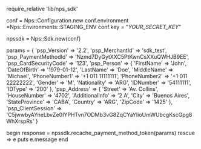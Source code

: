 require_relative 'lib/nps_sdk'

conf = Nps::Configuration.new
conf.environment =Nps::Environments::STAGING_ENV
conf.key = "_YOUR_SECRET_KEY_"

npssdk = Nps::Sdk.new(conf)

params = {
    'psp_Version' => '2.2',
    'psp_MerchantId' => 'sdk_test',
    'psp_PaymentMethodId' => 'Nzmd7DyGytXXC5PtKwnCsXXuQWHJB9EE',
    'psp_CardSecurityCode' => '123',
    'psp_Person'  => {
        'FirstName' => 'John',
        'DateOfBirth' => '1979-01-12',
        'LastName' => 'Doe',
        'MiddleName' => 'Michael',
        'PhoneNumber1' => '+1 011 11111111',
        'PhoneNumber2' => '+1 011 22222222',
        'Gender' => 'M',
        'Nationality' => 'ARG',
        'IDNumber' => '54111111',
        'IDType' => '200'
    },
    'psp_Address'  => {
        'Street' => 'Av. Collins',
        'HouseNumber' => '4702',
        'AdditionalInfo' => '2 A',
        'City' => 'Buenos Aires',
        'StateProvince' => 'CABA',
        'Country' => 'ARG',
        'ZipCode' => '1425'
    },
    'psp_ClientSession' => 'C5jwwbyAYneLbvZe0IYPHTvn7ODMb3vG8ZqCYaYIioUmWUbcgKscGpg8WhXrspRs'
}

begin 
    response = npssdk.recache_payment_method_token(params) 
rescue => e 
    puts e.message 
end 
